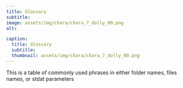 ```yaml
---
title: Glossary
subtitle: 
image: assets/img/chara/chara_7_dolly_00.png
alt: 

caption:
  title: Glossary
  subtitle: 
  thumbnail: assets/img/chara/chara_7_dolly_00.png
---
```


This is a table of commonly used phrases in either folder names, files names, or stdat parameters
